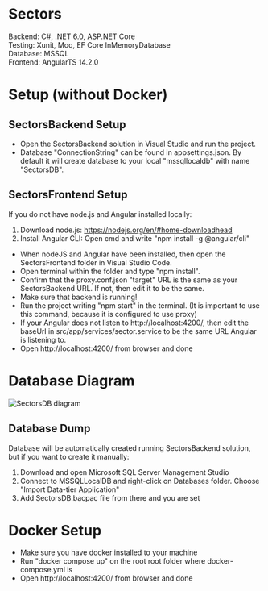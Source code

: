 # Sectors
Backend: C#, .NET 6.0, ASP.NET Core <br />
Testing: Xunit, Moq, EF Core InMemoryDatabase <br />
Database: MSSQL <br />
Frontend: AngularTS 14.2.0 <br />

# Setup (without Docker)
## SectorsBackend Setup
- Open the SectorsBackend solution in Visual Studio and run the project. <br />
- Database "ConnectionString" can be found in appsettings.json. By default it will create database to your local "mssqllocaldb" with name "SectorsDB". <br />

## SectorsFrontend Setup
If you do not have node.js and Angular installed locally: <br />
1) Download node.js: https://nodejs.org/en/#home-downloadhead <br />
2) Install Angular CLI:  Open cmd and write "npm install -g @angular/cli" <br />

- When nodeJS and Angular have been installed, then open the SectorsFrontend folder in Visual Studio Code. <br />
- Open terminal within the folder and type "npm install". <br />
- Confirm that the proxy.conf.json "target" URL is the same as your SectorsBackend URL. If not, then edit it to be the same. <br />
- Make sure that backend is running!
- Run the project writing "npm start" in the terminal. (It is important to use this command, because it is configured to use proxy) <br />
- If your Angular does not listen to http://localhost:4200/, then edit the baseUrl in src/app/services/sector.service to be the same URL Angular is listening to. <br />
- Open http://localhost:4200/ from browser and done <br />


# Database Diagram
![SectorsDB diagram](https://user-images.githubusercontent.com/60730038/189535392-47c2e42e-5e05-4cc9-9439-a52fc01881f7.png)

## Database Dump
Database will be automatically created running SectorsBackend solution, but if you want to create it manually: <br />
1) Download and open Microsoft SQL Server Management Studio <br />
2) Connect to MSSQLLocalDB and right-click on Databases folder. Choose "Import Data-tier Application" <br />
3) Add SectorsDB.bacpac file from there and you are set <br />



# Docker Setup

- Make sure you have docker installed to your machine <br />
- Run "docker compose up" on the root root folder where docker-compose.yml is <br />
- Open http://localhost:4200/ from browser and done <br />
